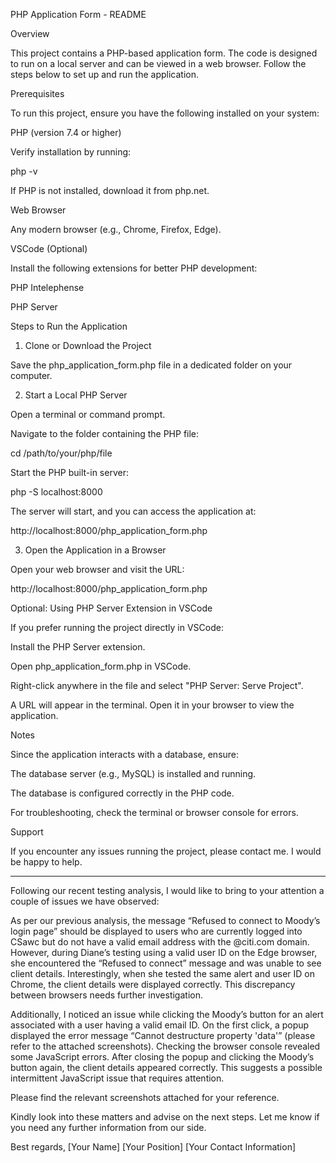 PHP Application Form - README

Overview

This project contains a PHP-based application form. The code is designed to run on a local server and can be viewed in a web browser. Follow the steps below to set up and run the application.

Prerequisites

To run this project, ensure you have the following installed on your system:

PHP (version 7.4 or higher)

Verify installation by running:

php -v

If PHP is not installed, download it from php.net.

Web Browser

Any modern browser (e.g., Chrome, Firefox, Edge).

VSCode (Optional)

Install the following extensions for better PHP development:

PHP Intelephense

PHP Server

Steps to Run the Application

1. Clone or Download the Project

Save the php_application_form.php file in a dedicated folder on your computer.

2. Start a Local PHP Server

Open a terminal or command prompt.

Navigate to the folder containing the PHP file:

cd /path/to/your/php/file

Start the PHP built-in server:

php -S localhost:8000

The server will start, and you can access the application at:

http://localhost:8000/php_application_form.php

3. Open the Application in a Browser

Open your web browser and visit the URL:

http://localhost:8000/php_application_form.php

Optional: Using PHP Server Extension in VSCode

If you prefer running the project directly in VSCode:

Install the PHP Server extension.

Open php_application_form.php in VSCode.

Right-click anywhere in the file and select "PHP Server: Serve Project".

A URL will appear in the terminal. Open it in your browser to view the application.

Notes

Since the application interacts with a database, ensure:

The database server (e.g., MySQL) is installed and running.

The database is configured correctly in the PHP code.

For troubleshooting, check the terminal or browser console for errors.

Support

If you encounter any issues running the project, please contact me. I would be happy to help.

-----------------------------------------------------------------------------------------------------------------------------------------------------------------------------


Following our recent testing analysis, I would like to bring to your attention a couple of issues we have observed:

As per our previous analysis, the message “Refused to connect to Moody’s login page” should be displayed to users who are currently logged into CSawc but do not have a valid email address with the @citi.com domain. However, during Diane’s testing using a valid user ID on the Edge browser, she encountered the “Refused to connect” message and was unable to see client details. Interestingly, when she tested the same alert and user ID on Chrome, the client details were displayed correctly. This discrepancy between browsers needs further investigation.

Additionally, I noticed an issue while clicking the Moody’s button for an alert associated with a user having a valid email ID. On the first click, a popup displayed the error message “Cannot destructure property 'data'” (please refer to the attached screenshots). Checking the browser console revealed some JavaScript errors. After closing the popup and clicking the Moody’s button again, the client details appeared correctly. This suggests a possible intermittent JavaScript issue that requires attention.

Please find the relevant screenshots attached for your reference.

Kindly look into these matters and advise on the next steps. Let me know if you need any further information from our side.

Best regards,
[Your Name]
[Your Position]
[Your Contact Information]

